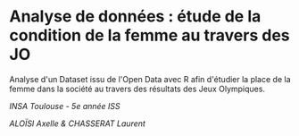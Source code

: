 # Analyse de données : étude de la condition de la femme au travers des JO

Analyse d'un Dataset issu de l'Open Data avec R afin d'étudier la place de la femme dans la société au travers des résultats des Jeux Olympiques.

*INSA Toulouse - 5e année ISS*

*ALOÏSI Axelle & CHASSERAT Laurent*
